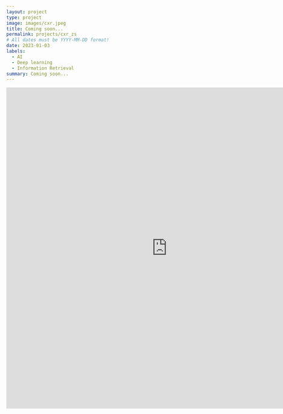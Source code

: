 ```yaml
---
layout: project
type: project
image: images/cxr.jpeg
title: Coming soon...
permalink: projects/cxr_zs
# All dates must be YYYY-MM-DD format!
date: 2023-01-03
labels:
  - AI
  - Deep learning
  - Information Retrieval
summary: Coming soon...
---
```


<iframe
	src="https://whuang06-cxr-predict.hf.space"
	frameborder="0"
	scrolling="yes"
	width="850"
	height="850"
></iframe>
